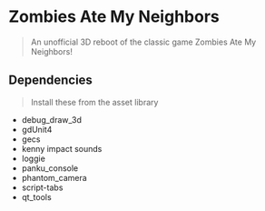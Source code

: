 # Zombies Ate My Neighbors
>  An unofficial 3D reboot of the classic game Zombies Ate My Neighbors!

## Dependencies
> Install these from the asset library
- debug_draw_3d
- gdUnit4
- gecs
- kenny impact sounds
- loggie
- panku_console
- phantom_camera
- script-tabs
- qt_tools